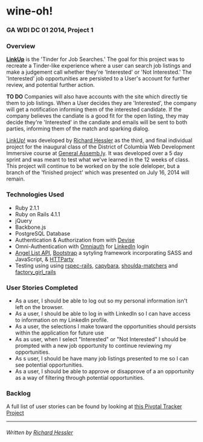 # wine-oh!

### GA WDI DC 01 2014, Project 1

### Overview

**[LinkUp](https://linkup.herokuapp.com/)** is the 'Tinder for Job Searches.' The goal for this project was to recreate a Tinder-like experience where a user can search job listings and make a judgement call whether they're 'Interested' or 'Not Interested.'  The 'Interested' job opportunities are persisted to a User's account for further review, and potential further action.

**TO DO** Companies will also have accounts with the site which directly tie them to job listings.  When a User decides they are 'Interested', the company will get a notification informing them of the interested candidate.  If the company believes the candiate is a good fit for the open listing, they may decide they're 'Interested' in the candiate and emails will be sent to both parties, informing them of the match and sparking dialog.

[LinkUp!](https://linkup.herokuapp.com/) was developed by [Richard Hessler](http://richardhessler.com/) as the third, and final individual project for the inaugural class of the District of Columbia Web Development Immersive course at [General Assemb.ly](https://generalassemb.ly/washington-dc). It was developed over a 5 day sprint and was meant to test what we've learned in the 12 weeks of class.  This project will continue to be worked on by the sole deleloper, but a branch of the 'finished project' which was presented on July 16, 2014 will remain.

### Technologies Used

* Ruby 2.1.1
* Ruby on Rails 4.1.1
* jQuery
* Backbone.js
* PostgreSQL Database
* Authentication & Authorization from with [Devise](https://github.com/plataformatec/devise)
* Omni-Authentication with [Omniauth](https://github.com/intridea/omniauth) for [LinkedIn](https://github.com/decioferreira/omniauth-linkedin-oauth2) login
* [Angel List API](https://angel.co/api), [Bootstrap](https://getbootstrap.com/) a sytyling framework incorporating SASS and JavaScript, & [HTTParty](https://github.com/jnunemaker/httparty)
* Testing using using [rspec-rails](https://github.com/rspec/rspec-rails), [capybara](https://github.com/jnicklas/capybara), [shoulda-matchers](https://github.com/thoughtbot/shoulda-matchers) and [factory_girl_rails](https://github.com/thoughtbot/factory_girl_rails)

### User Stories Completed

* As a user, I should be able to log out so my personal information isn't left on the browser.
* As a user, I should be able to log in with LinkedIn so I can have access to information on my LinkedIn profile.
* As a user, the selections I make toward the opportunities should persists within the application for future use
* As as user, when I select "Interested" or "Not Interested" I should be prompted with a new job opportunity to continue reviewing my opportunities.
* As s user, I should be have many job listings presented to me so I can see potential opportunities.
* As a user, I should be able to approve or disapprove of a an opportunity as a way of filtering through potential opportunities.

### Backlog

A full list of user stories can be found by looking at [this Pivotal Tracker Project](https://www.pivotaltracker.com/s/projects/1120388)

---
###### Written by [Richard Hessler](http://www.richardhessler.com/)
